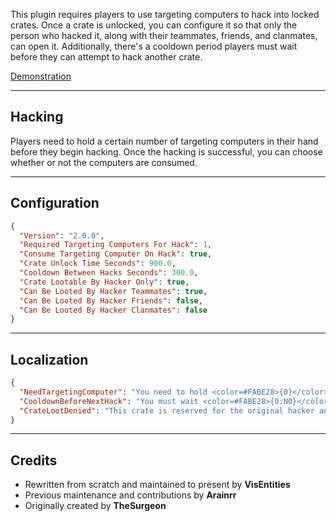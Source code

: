This plugin requires players to use targeting computers to hack into locked crates. Once a crate is unlocked, you can configure it so that only the person who hacked it, along with their teammates, friends, and clanmates, can open it. Additionally, there's a cooldown period players must wait before they can attempt to hack another crate.

[Demonstration](https://youtu.be/TfwtpbyXm5M)

-------------------

## Hacking
Players need to hold a certain number of targeting computers in their hand before they begin hacking. Once the hacking is successful, you can choose whether or not the computers are consumed.
 
 -------------------------

## Configuration
```json
{
  "Version": "2.0.0",
  "Required Targeting Computers For Hack": 1,
  "Consume Targeting Computer On Hack": true,
  "Crate Unlock Time Seconds": 900.0,
  "Cooldown Between Hacks Seconds": 300.0,
  "Crate Lootable By Hacker Only": true,
  "Can Be Looted By Hacker Teammates": true,
  "Can Be Looted By Hacker Friends": false,
  "Can Be Looted By Hacker Clanmates": false
}
```

-----------------

## Localization
```json
{
  "NeedTargetingComputer": "You need to hold <color=#FABE28>{0}</color> targeting computers in your hand to hack this crate.",
  "CooldownBeforeNextHack": "You must wait <color=#FABE28>{0:N0}</color> more seconds before hacking another crate.",
  "CrateLootDenied": "This crate is reserved for the original hacker and cannot be looted."
}
```

------------------

## Credits
 * Rewritten from scratch and maintained to present by **VisEntities**
 * Previous maintenance and contributions by **Arainrr**
 * Originally created by **TheSurgeon**